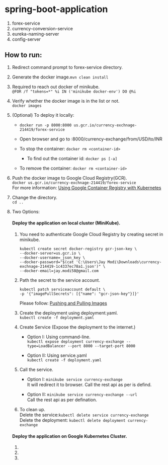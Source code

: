 # spring-boot-application
1. forex-service
2. currency-conversion-service
3. eureka-naming-server
4. config-server

## How to run:
1. Redirect command prompt to forex-service directory.
2. Generate the docker image.```mvn clean install```
3. Required to reach out docker of minikube.  
	```@FOR /f "tokens=*" %i IN ('minikube docker-env') DO @%i```
4. Verify whether the docker image is in the list or not.  
	```docker images```
5. (Optional) To deploy it locally:
    - `docker run -p 8000:8000 us.gcr.io/currency-exchnage-214419/forex-service`

	- Open browser and go to <docker-machine-ip>:8000/currency-exchange/from/USD/to/INR
	- To stop the container: `docker rm <container-id>`
	    - To find out the container id: `docker ps [-a]`
	- To remove the container: `docker rm <container-id>`

6. Push the docker image to Google Cloud Registry(GCR).  
    `docker us.gcr.io/currency-exchnage-214419/forex-service`  
	For more information: [Using Google Container Registry with Kubernetes](https://cloud.google.com/container-registry/docs/pushing-and-pulling)
7. Change the directory.  
	`cd ..`
8. Two Options:
	#### Deploy the application on local cluster (MiniKube).
	1. You need to authenticate Google Cloud Registry by creating secret in minikube.
		```
		kubectl create secret docker-registry gcr-json-key \
        --docker-server=us.gcr.io \
		--docker-username=_json_key \ 
		--docker-password="$(cat 'C:\Users\Jay Modi\Downloads\currency-exchnage-214419-1c4337ec78a1.json')" \
		--docker-email=jay.modi58@gmail.com
		```

	2. Path the secret to the service account.
		```
		kubectl patch serviceaccount default \
		-p '{"imagePullSecrets": [{"name": "gcr-json-key"}]}'
		```
		Please follow: [Pushing and Pulling Images](https://container-solutions.com/using-google-container-registry-with-kubernetes/)

	3. Create the deployment using deployment.yaml.  
        `kubectl create -f deployment.yaml`

	4. Create Service (Expose the deployment to the internet.)
		- Option I: Using command-line.  
		    `kubectl expose deployment currency-exchange --type=LoadBalancer --port 8000 --target-port 8000`
            
		- Option II: Using service.yaml  
		    `kubectl create -f deployment.yaml`
	5. Call the service.
	    - Option I: `minikube service currency-exchange`  
		It will redirect it to browser. Call the rest api as per is defind.
        
		- Option II: `minikube service currency-exchange --url`  
		Call the rest api as per defination.
	6. To clean up.  
		Delete the service:`kubectl delete service currency-exchange`  
		Delete the deployment: `kubectl delete deployment currency-exchange`

	#### Deploy the application on Google Kubernetes Cluster.
    1.
    2.
    3.